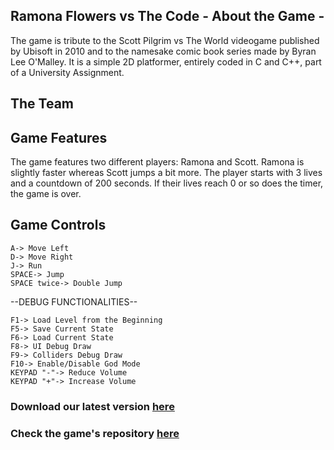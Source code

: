 ## Ramona Flowers vs The Code - About the Game -
The game is tribute to the Scott Pilgrim vs The World videogame published by Ubisoft in 2010 and to the namesake comic book series made by Byran Lee O'Malley. 
It is a simple 2D platformer, entirely coded in C and C++, part of a University Assignment. 

## The Team

## Game Features
The game features two different players: Ramona and Scott. Ramona is slightly faster whereas Scott jumps a bit more. 
The player starts with 3 lives and a countdown of 200 seconds. If their lives reach 0 or so does the timer, the game is over. 

## Game Controls

	A-> Move Left
	D-> Move Right
	J-> Run
	SPACE-> Jump
	SPACE twice-> Double Jump
	
--DEBUG FUNCTIONALITIES--
	
	F1-> Load Level from the Beginning
	F5-> Save Current State
	F6-> Load Current State
	F8-> UI Debug Draw
	F9-> Colliders Debug Draw
	F10-> Enable/Disable God Mode
	KEYPAD "-"-> Reduce Volume
	KEYPAD "+"-> Increase Volume 
	
### Download our latest version [here](https://github.com/kistofe/Ramona-Flowers-vs-The-Code/releases)
### Check the game's repository [here](https://github.com/kistofe/Ramona-Flowers-vs-The-Code)


